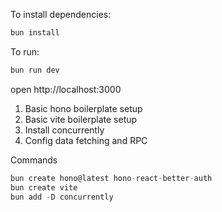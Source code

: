 To install dependencies:
```sh
bun install
```

To run:
```sh
bun run dev
```

open http://localhost:3000

1. Basic hono boilerplate setup
2. Basic vite boilerplate setup
3. Install concurrently
4. Config data fetching and RPC

Commands

```js
bun create hono@latest hono-react-better-auth
bun create vite
bun add -D concurrently
```
